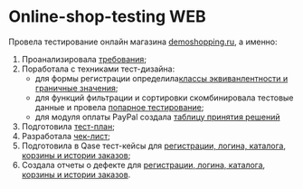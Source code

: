 # Online-shop-testing WEB

Провела тестирование онлайн магазина [demoshopping.ru](https://qa.demoshopping.ru/), а именно:

1. Проанализировала [требования](https://docs.google.com/spreadsheets/d/1zjZaJoX_ZIZ4Mc11--QEpwKuzVvw025qwu1t4WW9bT0/edit?usp=sharing);
2. Поработала с техниками тест-дизайна:
   + для формы регистрации определила[классы эквиванлентности и граничные значения](https://docs.google.com/spreadsheets/d/1zBvCABgydkdPO7PK34yD-b61jpOar4HbtSRpRvFGLOY/edit?usp=sharing);
   + для функций фильтрации и сортировки скомбинировала тестовые данные и провела [попарное тестирование](https://docs.google.com/spreadsheets/d/1T7HiM0dAddVatXjkVd-wgk4bw9cmlm_4WgugOGdE8yw/edit?usp=sharing);
   + для модуля оплаты PayPal создала [таблицу принятия решений](https://docs.google.com/spreadsheets/d/1N_Hn2f230fFjhYC9tt3asU_BvEX07fhYfaOl6-onweo/edit?usp=sharing)
3. Подготовила [тест-план](https://docs.google.com/spreadsheets/d/10qfgA5-MUvRUFvLZ-GSaot4DtnVpZNoFbvENV9yz1_U/edit?usp=sharing);
4. Разработала [чек-лист](https://docs.google.com/spreadsheets/d/1ngNsHvZwuX0jPkccQRSUuW3FFiStCBXlKAJ4lRzaEtw/edit?usp=sharing);
5. Подготовила в Qase тест-кейсы для [регистрации, логина, каталога](https://github.com/VeraChernyavskaya/docs/blob/main/Chernyavskaya_Test_cases_240827.pdf), [корзины и истории заказов](https://github.com/VeraChernyavskaya/web/blob/main/Chernyavskaya_Test-case_web_240907.pdf);
6. Создала отчеты о дефекте для [регистрации, логина, каталога](https://github.com/VeraChernyavskaya/docs/blob/main/Chernyavskaya_bug_report_240828.xlsx), [корзины и истории заказов](https://github.com/VeraChernyavskaya/web/blob/main/Chernyavskaya_bug_report_20240908.xlsx).

